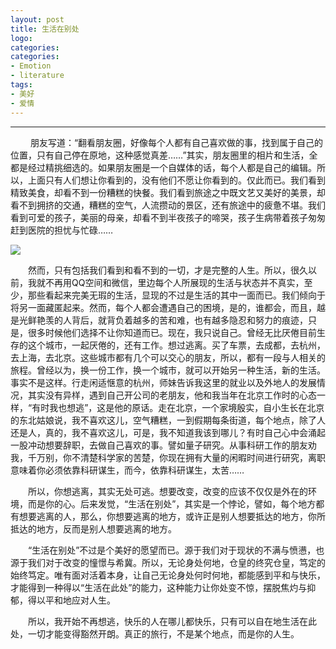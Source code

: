 ```yaml
---
layout: post
title: 生活在别处
logo: 
categories:
categories:
- Emotion
- literature
tags:
- 美好
- 爱情
---
```

---


　　     朋友写道：“翻看朋友圈，好像每个人都有自己喜欢做的事，找到属于自己的位置，只有自己停在原地，这种感觉真差……”其实，朋友圈里的相片和生活，全都是经过精挑细选的。如果朋友圈是一个自媒体的话，每个人都是自己的编辑。所以，上面只有人们想让你看到的，没有他们不愿让你看到的。仅此而已。我们看到精致美食，却看不到一份糟糕的快餐。我们看到旅途之中既文艺又美好的美景，却看不到拥挤的交通，糟糕的空气，人流攒动的景区，还有旅途中的疲惫不堪。我们看到可爱的孩子，美丽的母亲，却看不到半夜孩子的啼哭，孩子生病带着孩子匆匆赶到医院的担忧与忙碌……



![](http://www.yesky.com/imagesnew/etime/030804/wp2.jpg)




　　然而，只有包括我们看到和看不到的一切，才是完整的人生。所以，很久以前，我就不再用QQ空间和微信，里边每个人所展现的生活与状态并不真实，至少，那些看起来完美无瑕的生活，显现的不过是生活的其中一面而已。我们倾向于将另一面藏匿起来。然而，每个人都会遭遇自己的困境，是的，谁都会，而且，越是光鲜艳羡的人背后，就背负着越多的苦和难，也有越多隐忍和努力的痕迹，只是，很多时候他们选择不让你知道而已。现在，我只说自己。曾经无比厌倦目前生存的这个城市，一起厌倦的，还有工作。想过逃离。买了车票，去成都，去杭州，去上海，去北京。这些城市都有几个可以交心的朋友，所以，都有一段与人相关的旅程。曾经以为，换一份工作，换一个城市，就可以开始另一种生活，新的生活。事实不是这样。行走闲适惬意的杭州，师妹告诉我这里的就业以及外地人的发展情况，其实没有异样，遇到自己开公司的老朋友，他和我当年在北京工作时的心态一样，“有时我也想逃”，这是他的原话。走在北京，一个家境殷实，自小生长在北京的东北姑娘说，我不喜欢这儿，空气糟糕，一到假期每条街道，每个地点，除了人还是人，真的，我不喜欢这儿，可是，我不知道我该到哪儿？有时自己心中会涌起一股冲动想要辞职，去做自己喜欢的事。譬如量子研究。从事科研工作的朋友劝我，千万别，你不清楚科学家的苦楚，你现在拥有大量的闲暇时间进行研究，离职意味着你必须依靠科研谋生，而今，依靠科研谋生，太苦……

　　所以，你想逃离，其实无处可逃。想要改变，改变的应该不仅仅是外在的环境，而是你的心。后来发觉，“生活在别处”，其实是一个悖论，譬如，每个地方都有想要逃离的人，那么，你想要逃离的地方，或许正是别人想要抵达的地方，你所抵达的地方，反而是别人想要逃离的地方。

　　“生活在别处”不过是个美好的愿望而已。源于我们对于现状的不满与愤懑，也源于我们对于改变的憧憬与希冀。所以，无论身处何地，仓皇的终究仓皇，笃定的始终笃定。唯有面对活着本身，让自己无论身处何时何地，都能感到平和与快乐，才能得到一种得以“生活在此处”的能力，这种能力让你处变不惊，摆脱焦灼与抑郁，得以平和地应对人生。

　　所以，我开始不再想逃，快乐的人在哪儿都快乐，只有可以自在地生活在此处，一切才能变得豁然开朗。真正的旅行，不是某个地点，而是你的人生。


